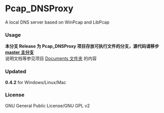 ﻿Pcap_DNSProxy
=====
A local DNS server based on WinPcap and LibPcap

### Usage
**本分支 Release 为 Pcap_DNSProxy 项目存放可执行文件的分支，源代码请移步 [master 主分支](https://github.com/chengr28/Pcap_DNSProxy)**<br />
说明文档等参见项目 [Documents 文件夹](https://github.com/chengr28/Pcap_DNSProxy/tree/master/Documents) 的内容

### Updated
**0.4.2** for Windows/Linux/Mac

### License
GNU General Public License/GNU GPL v2
